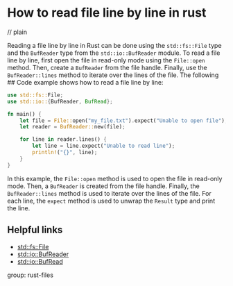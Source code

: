 # How to read file line by line in rust
// plain

Reading a file line by line in Rust can be done using the `std::fs::File` type and the `BufReader` type from the `std::io::BufReader` module. To read a file line by line, first open the file in read-only mode using the `File::open` method. Then, create a `BufReader` from the file handle. Finally, use the `BufReader::lines` method to iterate over the lines of the file. The following ## Code example shows how to read a file line by line:
```rust
use std::fs::File;
use std::io::{BufReader, BufRead};

fn main() {
    let file = File::open("my_file.txt").expect("Unable to open file");
    let reader = BufReader::new(file);

    for line in reader.lines() {
        let line = line.expect("Unable to read line");
        println!("{}", line);
    }
}
```
In this example, the `File::open` method is used to open the file in read-only mode. Then, a `BufReader` is created from the file handle. Finally, the `BufReader::lines` method is used to iterate over the lines of the file. For each line, the `expect` method is used to unwrap the `Result` type and print the line.

## Helpful links
- [std::fs::File](https://doc.rust-lang.org/std/fs/struct.File.html)
- [std::io::BufReader](https://doc.rust-lang.org/std/io/struct.BufReader.html)
- [std::io::BufRead](https://doc.rust-lang.org/std/io/trait.BufRead.html)

group: rust-files